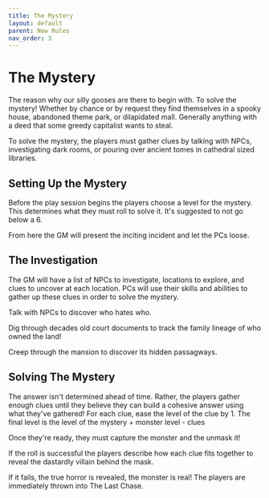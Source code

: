 ```yaml
---
title: The Mystery
layout: default
parent: New Rules
nav_order: 3
---
```

# The Mystery
The reason why our silly gooses are there to begin with. To solve the mystery! Whether by chance or by request they find themselves in a spooky house, abandoned theme park, or dilapidated mall. Generally anything with a deed that some greedy capitalist wants to steal.

To solve the mystery, the players must gather clues by talking with NPCs, investigating dark rooms, or pouring over ancient tomes in cathedral sized libraries.

## Setting Up the Mystery 
Before the play session begins the players choose a level for the mystery. This determines what they must roll to solve it. It's suggested to not go below a 6. 

From here the GM will present the inciting incident and let the PCs loose.

## The Investigation 
The GM will have a list of NPCs to investigate, locations to explore, and clues to uncover at each location. PCs will use their skills and abilities to gather up these clues in order to solve the mystery. 

Talk with NPCs to discover who hates who.

Dig through decades old court documents to track the family lineage of who owned the land!

Creep through the mansion to discover its hidden passagways.

## Solving The Mystery 
The answer isn't determined ahead of time. Rather, the players gather enough clues until they believe they can build a cohesive answer using what they've gathered! For each clue, ease the level of the clue by 1. The final level is the level of the mystery + monster level - clues

Once they're ready, they must capture the monster and the unmask it! 

If the roll is successful the players describe how each clue fits together to reveal the dastardly villain behind the mask.

If it fails, the true horror is revealed, the monster is real! The players are immediately thrown into The Last Chase.
